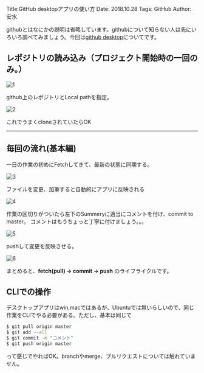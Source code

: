 Title:GitHub desktopアプリの使い方
Date: 2018.10.28
Tags: GitHub
Author: 安水

githubとはなにかの説明は省略しています。githubについて知らない人は先にいろいろ調べてみましょう。今回は[github desktop](https://desktop.github.com/)についてです。

## レポジトリの読み込み（プロジェクト開始時の一回のみ。）

![1]({attach}images/github_desktop_figs/2018_10_1.png)

github上のレポジトリとLocal pathを指定。

![2]({attach}images/github_desktop_figs/2018_10_2.png)

これでうまくcloneされていたらOK

---

## 毎回の流れ(基本編)

一日の作業の初めにFetchしてきて、最新の状態に同期する。

![3]({attach}images/github_desktop_figs/2018_10_3.png)

ファイルを変更、加筆すると自動的にアプリに反映される

![4]({attach}images/github_desktop_figs/2018_10_4.png)

作業の区切りがついたら左下のSummeryに適当にコメントを付け、commit to master。
コメントはもうちょっと丁寧に付けましょう。。。

![5]({attach}images/github_desktop_figs/2018_10_5.png)

pushして変更を反映させる。

![6]({attach}images/github_desktop_figs/2018_10_6.png)

まとめると、**fetch(pull) -&gt; commit -&gt; push** のライフライクルです。

## CLIでの操作

デスクトップアプリはwin,macではあるが、Ubuntuでは無いらしいので、同じ作業をCLIでやる必要がある。ただし、基本は同じで

```bash
$ git pull origin master
$ git add --all
$ git commit -m "コメント"
$ git push origin master
```

って感じでやればOK。branchやmerge、プルリクエストについては触れていません。
